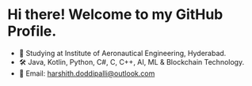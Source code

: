 # Hi there! Welcome to my GitHub Profile.
- 🏫 Studying at Institute of Aeronautical Engineering, Hyderabad.
- 🛠️ Java, Kotlin, Python, C#, C, C++, AI, ML & Blockchain Technology.
- 📧 Email: harshith.doddipalli@outlook.com
